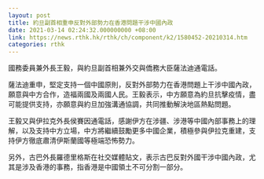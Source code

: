 ```yaml
---
layout: post
title: 約旦副首相重申反對外部勢力在香港問題干涉中國內政
date: 2021-03-14 02:24:32.000000000 +08:00
link: https://news.rthk.hk/rthk/ch/component/k2/1580452-20210314.htm
categories: rthk
---
```


國務委員兼外長王毅，與約旦副首相兼外交與僑務大臣薩法迪通電話。

薩法迪重申，堅定支持一個中國原則，反對外部勢力在香港問題上干涉中國內政，願意與中方合作，造福兩國及兩國人民。王毅表示，中方願意為約旦抗擊疫情，盡可能提供支持，亦願意與約旦加強溝通協調，共同推動解決地區熱點問題。

王毅又與伊拉克外長侯賽因通電話，感謝伊方在涉疆、涉港等中國內部事務上的理解，以及支持中方立場，中方將繼續鼓勵更多中國企業，積極參與伊拉克重建，支持伊方徹底肅清伊斯蘭國等極端恐怖勢力。

另外，古巴外長羅德里格斯在社交媒體貼文，表示古巴反對外國干涉中國內政，尤其是涉及香港的事務，指香港是中國領土不可分割一部分。
